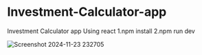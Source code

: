 # Investment-Calculator-app
Investment Calculator app Using react 
1.npm install
2.npm run dev

![Screenshot 2024-11-23 232705](https://github.com/user-attachments/assets/c7dca412-ed7d-48db-8dc8-c522a81485ba)
